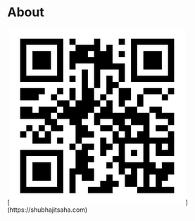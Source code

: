 About
=====

[![QR](https://raw.githubusercontent.com/suvozit/About/master/www.shubhajitsaha.com.svg?sanitize=true "www.shubhajitsaha.com")](https://shubhajitsaha.com)
